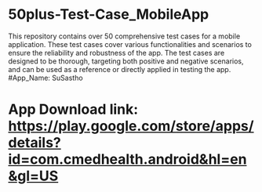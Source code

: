 # 50plus-Test-Case_MobileApp
This repository contains over 50 comprehensive test cases for a mobile application. These test cases cover various functionalities and scenarios to ensure the reliability and robustness of the app. The test cases are designed to be thorough, targeting both positive and negative scenarios, and can be used as a reference or directly applied in testing the app.
#App_Name: SuSastho
# App Download link: https://play.google.com/store/apps/details?id=com.cmedhealth.android&hl=en&gl=US
